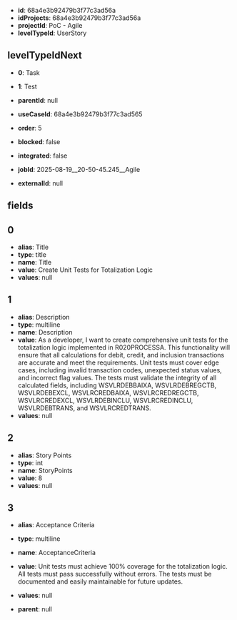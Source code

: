 - **id**: 68a4e3b92479b3f77c3ad56a
- **idProjects**: 68a4e3b92479b3f77c3ad56a
- **projectId**: PoC - Agile
- **levelTypeId**: UserStory
## levelTypeIdNext
- **0**: Task
- **1**: Test

- **parentId**: null
- **useCaseId**: 68a4e3b92479b3f77c3ad565
- **order**: 5
- **blocked**: false
- **integrated**: false
- **jobId**: 2025-08-19__20-50-45.245__Agile
- **externalId**: null
## fields
## 0
- **alias**: Title
- **type**: title
- **name**: Title
- **value**: Create Unit Tests for Totalization Logic
- **values**: null

## 1
- **alias**: Description
- **type**: multiline
- **name**: Description
- **value**: As a developer, I want to create comprehensive unit tests for the totalization logic implemented in R020PROCESSA. This functionality will ensure that all calculations for debit, credit, and inclusion transactions are accurate and meet the requirements. Unit tests must cover edge cases, including invalid transaction codes, unexpected status values, and incorrect flag values. The tests must validate the integrity of all calculated fields, including WSVLRDEBBAIXA, WSVLRDEBREGCTB, WSVLRDEBEXCL, WSVLRCREDBAIXA, WSVLRCREDREGCTB, WSVLRCREDEXCL, WSVLRDEBINCLU, WSVLRCREDINCLU, WSVLRDEBTRANS, and WSVLRCREDTRANS.
- **values**: null

## 2
- **alias**: Story Points
- **type**: int
- **name**: StoryPoints
- **value**: 8
- **values**: null

## 3
- **alias**: Acceptance Criteria
- **type**: multiline
- **name**: AcceptanceCriteria
- **value**: Unit tests must achieve 100% coverage for the totalization logic. All tests must pass successfully without errors. The tests must be documented and easily maintainable for future updates.
- **values**: null


- **parent**: null
